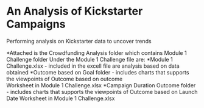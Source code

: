 # An Analysis of Kickstarter Campaigns
Performing analysis on Kickstarter data to uncover trends

*Attached is the Crowdfunding Analysis folder which contains Module 1 Challenge folder
 Under the Module 1 Challenge file are: 
 *Module 1 Challenge.xlsx          - included in the excell file are analysis based on data obtained
 *Outcome based on Goal folder     - includes charts that supports the viewpoints of Outcome based on outcome              
                                     Worksheet in Module 1 Challenge.xlsx
 *Campaign Duration Outcome folder - includes charts that supports the viewpoints of Outcome based on Launch Date
                                     Worksheet in Module 1 Challenge.xlsx
